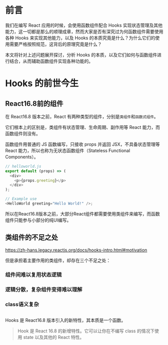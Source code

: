 # 前言

我们在编写 React 应用的时候，会使用函数组件配合 Hooks 实现状态管理及其他能力，这一切都是那么的顺理成章，然而大家是否有深究过为何函数组件需要使用各种 Hooks 来实现其他能力，以及 Hooks 的本质究竟是什么？为什么它们的使用需要严格按照规范，这背后的原理究竟是什么？

本文将针对上述问题展开探讨，分析 Hooks 的本质，以及它们如何与函数组件进行结合，从而辅助函数组件实现各种功能的。

# Hooks 的前世今生

## React16.8前的组件

在 React16.8 版本之前，React 有两种类型的组件，分别是`类组件`和`函数式组件`。

它们根本上的区别是，类组件有状态管理、生命周期、副作用等 React 能力，而函数组件则没有。

函数组件用普通的 JS 函数编写，只接收 props 并返回 JSX，不具备状态管理等 React 能力，所以也称为无状态函数组件（Stateless Functional Components）。

```javascript
// helloworld.js
export default (props) => (
  <div>
    <p>{props.greeting}</p>
  </div>
);

// Example use
<HelloWorld greeting="Hello World!" />;
```

所以在React16.8版本之前，大部分React组件都需要使用类组件来编写，而函数组件只能参与小部分的纯UI编写。

## 类组件的不足之处

https://zh-hans.legacy.reactjs.org/docs/hooks-intro.html#motivation

但是承担着主要作用的类组件，却存在三个不足之处：

### 组件间难以复用状态逻辑

### 逻辑分散，复杂组件变得难以理解

### class语义复杂

## 

Hooks 是 React16.8 版本引入的新特性，其本质是一个函数。


> Hook 是 React 16.8 的新增特性。它可以让你在不编写 class 的情况下使用 state 以及其他的 React 特性。
